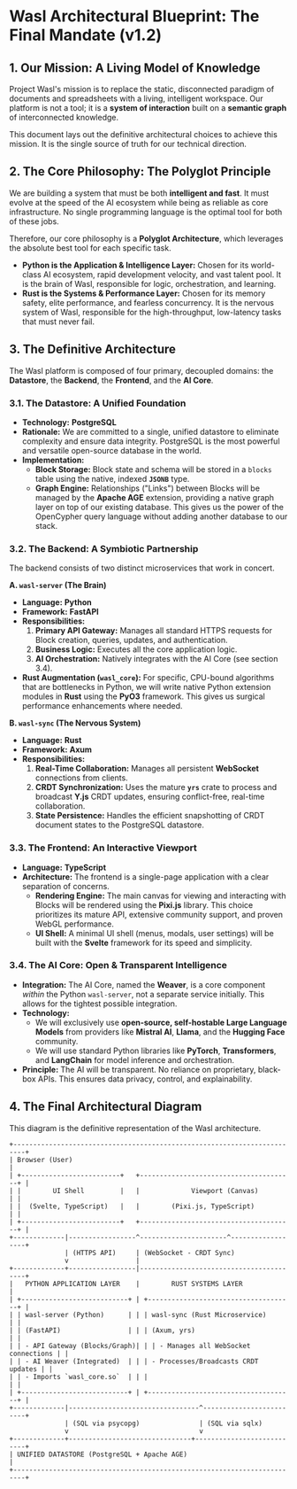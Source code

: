 # **Wasl Architectural Blueprint: The Final Mandate (v1.2)**

## **1. Our Mission: A Living Model of Knowledge**

Project Wasl's mission is to replace the static, disconnected paradigm of documents and spreadsheets with a living, intelligent workspace. Our platform is not a tool; it is a **system of interaction** built on a **semantic graph** of interconnected knowledge.

This document lays out the definitive architectural choices to achieve this mission. It is the single source of truth for our technical direction.

## **2. The Core Philosophy: The Polyglot Principle**

We are building a system that must be both **intelligent and fast**. It must evolve at the speed of the AI ecosystem while being as reliable as core infrastructure. No single programming language is the optimal tool for both of these jobs.

Therefore, our core philosophy is a **Polyglot Architecture**, which leverages the absolute best tool for each specific task.

*   **Python is the Application & Intelligence Layer:** Chosen for its world-class AI ecosystem, rapid development velocity, and vast talent pool. It is the brain of Wasl, responsible for logic, orchestration, and learning.
*   **Rust is the Systems & Performance Layer:** Chosen for its memory safety, elite performance, and fearless concurrency. It is the nervous system of Wasl, responsible for the high-throughput, low-latency tasks that must never fail.

## **3. The Definitive Architecture**

The Wasl platform is composed of four primary, decoupled domains: the **Datastore**, the **Backend**, the **Frontend**, and the **AI Core**.

### **3.1. The Datastore: A Unified Foundation**

*   **Technology:** **PostgreSQL**
*   **Rationale:** We are committed to a single, unified datastore to eliminate complexity and ensure data integrity. PostgreSQL is the most powerful and versatile open-source database in the world.
*   **Implementation:**
    *   **Block Storage:** Block state and schema will be stored in a `blocks` table using the native, indexed **`JSONB`** type.
    *   **Graph Engine:** Relationships ("Links") between Blocks will be managed by the **Apache AGE** extension, providing a native graph layer on top of our existing database. This gives us the power of the OpenCypher query language without adding another database to our stack.

### **3.2. The Backend: A Symbiotic Partnership**

The backend consists of two distinct microservices that work in concert.

**A. `wasl-server` (The Brain)**
*   **Language:** **Python**
*   **Framework:** **FastAPI**
*   **Responsibilities:**
    1.  **Primary API Gateway:** Manages all standard HTTPS requests for Block creation, queries, updates, and authentication.
    2.  **Business Logic:** Executes all the core application logic.
    3.  **AI Orchestration:** Natively integrates with the AI Core (see section 3.4).
*   **Rust Augmentation (`wasl_core`):** For specific, CPU-bound algorithms that are bottlenecks in Python, we will write native Python extension modules in **Rust** using the **PyO3** framework. This gives us surgical performance enhancements where needed.

**B. `wasl-sync` (The Nervous System)**
*   **Language:** **Rust**
*   **Framework:** **Axum**
*   **Responsibilities:**
    1.  **Real-Time Collaboration:** Manages all persistent **WebSocket** connections from clients.
    2.  **CRDT Synchronization:** Uses the mature **`yrs`** crate to process and broadcast **Y.js** CRDT updates, ensuring conflict-free, real-time collaboration.
    3.  **State Persistence:** Handles the efficient snapshotting of CRDT document states to the PostgreSQL datastore.

### **3.3. The Frontend: An Interactive Viewport**

*   **Language:** **TypeScript**
*   **Architecture:** The frontend is a single-page application with a clear separation of concerns.
    *   **Rendering Engine:** The main canvas for viewing and interacting with Blocks will be rendered using the **Pixi.js** library. This choice prioritizes its mature API, extensive community support, and proven WebGL performance.
    *   **UI Shell:** A minimal UI shell (menus, modals, user settings) will be built with the **Svelte** framework for its speed and simplicity.

### **3.4. The AI Core: Open & Transparent Intelligence**

*   **Integration:** The AI Core, named the **Weaver**, is a core component *within* the Python `wasl-server`, not a separate service initially. This allows for the tightest possible integration.
*   **Technology:**
    *   We will exclusively use **open-source, self-hostable Large Language Models** from providers like **Mistral AI**, **Llama**, and the **Hugging Face** community.
    *   We will use standard Python libraries like **PyTorch**, **Transformers**, and **LangChain** for model inference and orchestration.
*   **Principle:** The AI will be transparent. No reliance on proprietary, black-box APIs. This ensures data privacy, control, and explainability.

## **4. The Final Architectural Diagram**

This diagram is the definitive representation of the Wasl architecture.

```
+-------------------------------------------------------------------------+
| Browser (User)                                                          |
| +-------------------------+   +---------------------------------------+ |
| |        UI Shell         |   |             Viewport (Canvas)         | |
| |  (Svelte, TypeScript)   |   |        (Pixi.js, TypeScript)          | |
| +-------------------------+   +---------------------------------------+ |
+-------------|-----------------^----------------------^------------------+
              | (HTTPS API)     | (WebSocket - CRDT Sync)
              v                 |
+-------------+-----------------|-----------------------------------------+
|   PYTHON APPLICATION LAYER    |        RUST SYSTEMS LAYER               |
| +---------------------------+ | +-------------------------------------+ |
| | wasl-server (Python)      | | | wasl-sync (Rust Microservice)       | |
| | (FastAPI)                 | | | (Axum, yrs)                         | |
| | - API Gateway (Blocks/Graph)| | | - Manages all WebSocket connections | |
| | - AI Weaver (Integrated)  | | | - Processes/Broadcasts CRDT updates | |
| | - Imports `wasl_core.so`  | | |                                     | |
| +---------------------------+ | +-------------------------------------+ |
+-------------|---------------------------------^-------------------------+
              | (SQL via psycopg)               | (SQL via sqlx)
              v                                 v
+-------------+-------------------------------+---------------------------+
| UNIFIED DATASTORE (PostgreSQL + Apache AGE)                             |
+-------------------------------------------------------------------------+
```


